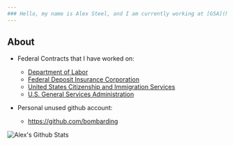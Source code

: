 ```yaml
---
### Hello, my name is Alex Steel, and I am currently working at [GSA](https://www.gsa.gov/) as a contractor on behalf of [Pluribus Digital](https://pluribusdigital.com/)
---
```

  
## About
- Federal Contracts that I have worked on:
  -   [Department of Labor](https://www.dol.gov/)
  -   [Federal Deposit Insurance Corporation](https://www.fdic.gov/)
  -   [United States Citizenship and Immigration Services](https://www.uscis.gov/)
  -   [U.S. General Services Administration](https://www.gsa.gov/)

- Personal unused github account:
  -   https://github.com/bombarding

![Alex's Github Stats](https://github-readme-stats.vercel.app/api?username=asteel-gsa&show_icons=true&theme=dark)
